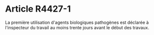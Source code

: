 # Article R4427-1

  
La première utilisation d'agents biologiques pathogènes est déclarée à l'inspecteur du travail au moins trente jours avant le début des travaux.